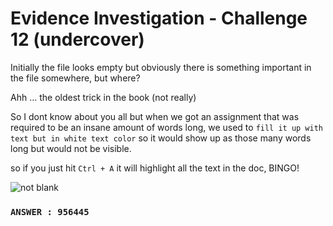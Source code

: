 # Evidence Investigation - Challenge 12 (undercover)

Initially the file looks empty but obviously there is something important in the file somewhere, but where?

Ahh ... the oldest trick in the book (not really)

So I dont know about you all but when we got an assignment that was required to be an insane amount of words long, we used to `fill it up with text but in white text color` so it would show up as those many words long but would not be visible.

so if you just hit `Ctrl + A` it will highlight all the text in the doc, BINGO!

![not blank](https://user-images.githubusercontent.com/66634743/117663012-40d59900-b1b1-11eb-836b-e1a3bf93c0e2.png)


### `ANSWER : 956445`
